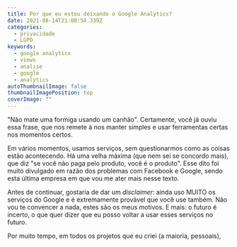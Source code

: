 ```yaml
---
title: Por que eu estou deixando o Google Analytics?
date: 2021-08-14T21:08:54.339Z
categories:
  - privacidade
  - LGPD
keywords:
  - google analytics
  - views
  - analise
  - google
  - analytics
autoThumbnailImage: false
thumbnailImagePosition: top
coverImage: ""
---
```

"Não mate uma formiga usando um canhão". Certamente, você já ouviu essa frase, que nos remete à nos manter simples e usar ferramentas certas nos momentos certos.

Em vários momentos, usamos serviços, sem questionarmos como as coisas estão acontecendo. Há uma velha máxima (que nem sei se concordo mais), que diz "se você não paga pelo produto, você é o produto". Esse dito foi muito divulgado em razão dos problemas com Facebook e Google, sendo esta última empresa em que vou me ater mais nesse texto.

Antes de continuar, gostaria de dar um *disclaimer*: ainda uso MUITO os serviços do Google e é extremamente provável que você use também. Não vou te convencer a nada, estes são os meus motivos. E mais: o futuro é incerto, o que quer dizer que eu posso voltar a usar esses serviços no futuro.

Por muito tempo, em todos os projetos que eu criei (a maioria, pessoais),